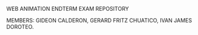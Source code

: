 WEB ANIMATION ENDTERM EXAM REPOSITORY

MEMBERS:
GIDEON CALDERON,
GERARD FRITZ CHUATICO,
IVAN JAMES DOROTEO.
